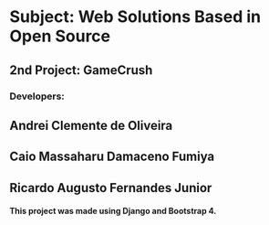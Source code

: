# Subject: Web Solutions Based in Open Source
## 2nd Project: GameCrush
### Developers:
## Andrei Clemente de Oliveira
## Caio Massaharu Damaceno Fumiya
## Ricardo Augusto Fernandes Junior

#### This project was made using Django and Bootstrap 4.
